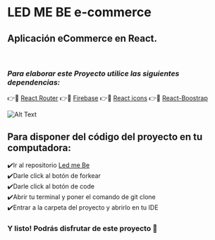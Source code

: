 # **LED ME BE e-commerce**


## Aplicación eCommerce en React.
<br>


###  ***Para elaborar este Proyecto utilice las siguientes dependencias:***


👉📁 [React Router](https://reactrouter.com/)
👉📁 [Firebase](https://firebase.google.com/?hl=es)
👉📁 [React icons](https://react-icons.github.io/react-icons/)
👉📁 [React-Boostrap](https://ct-bootstrap.github.io)


 ![Alt Text](./navegacion.gif)
## Para disponer del código del proyecto en tu computadora:

 ✔️Ir al repositorio  [Led me Be](https://github.com/rodrimadrid/ledmebe)
 <br>
 ✔️Darle click al botón de forkear
 <br>
 ✔️Darle click al botón de code
 <br>
 ✔️Abrir tu terminal y poner el comando de git clone <url>
 <br>
 ✔️Entrar a la carpeta del proyecto y abrirlo en tu IDE 
 <br>

### Y listo! Podrás disfrutar de este proyecto 🤗

